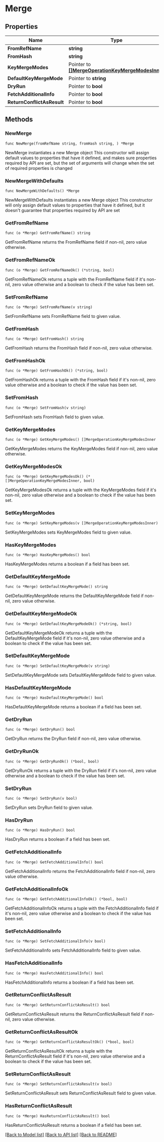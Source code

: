 # Merge

## Properties

Name | Type | Description | Notes
------------ | ------------- | ------------- | -------------
**FromRefName** | **string** |  | 
**FromHash** | **string** |  | 
**KeyMergeModes** | Pointer to [**[]MergeOperationKeyMergeModesInner**](MergeOperationKeyMergeModesInner.md) |  | [optional] 
**DefaultKeyMergeMode** | Pointer to **string** |  | [optional] 
**DryRun** | Pointer to **bool** |  | [optional] 
**FetchAdditionalInfo** | Pointer to **bool** |  | [optional] 
**ReturnConflictAsResult** | Pointer to **bool** |  | [optional] 

## Methods

### NewMerge

`func NewMerge(fromRefName string, fromHash string, ) *Merge`

NewMerge instantiates a new Merge object
This constructor will assign default values to properties that have it defined,
and makes sure properties required by API are set, but the set of arguments
will change when the set of required properties is changed

### NewMergeWithDefaults

`func NewMergeWithDefaults() *Merge`

NewMergeWithDefaults instantiates a new Merge object
This constructor will only assign default values to properties that have it defined,
but it doesn't guarantee that properties required by API are set

### GetFromRefName

`func (o *Merge) GetFromRefName() string`

GetFromRefName returns the FromRefName field if non-nil, zero value otherwise.

### GetFromRefNameOk

`func (o *Merge) GetFromRefNameOk() (*string, bool)`

GetFromRefNameOk returns a tuple with the FromRefName field if it's non-nil, zero value otherwise
and a boolean to check if the value has been set.

### SetFromRefName

`func (o *Merge) SetFromRefName(v string)`

SetFromRefName sets FromRefName field to given value.


### GetFromHash

`func (o *Merge) GetFromHash() string`

GetFromHash returns the FromHash field if non-nil, zero value otherwise.

### GetFromHashOk

`func (o *Merge) GetFromHashOk() (*string, bool)`

GetFromHashOk returns a tuple with the FromHash field if it's non-nil, zero value otherwise
and a boolean to check if the value has been set.

### SetFromHash

`func (o *Merge) SetFromHash(v string)`

SetFromHash sets FromHash field to given value.


### GetKeyMergeModes

`func (o *Merge) GetKeyMergeModes() []MergeOperationKeyMergeModesInner`

GetKeyMergeModes returns the KeyMergeModes field if non-nil, zero value otherwise.

### GetKeyMergeModesOk

`func (o *Merge) GetKeyMergeModesOk() (*[]MergeOperationKeyMergeModesInner, bool)`

GetKeyMergeModesOk returns a tuple with the KeyMergeModes field if it's non-nil, zero value otherwise
and a boolean to check if the value has been set.

### SetKeyMergeModes

`func (o *Merge) SetKeyMergeModes(v []MergeOperationKeyMergeModesInner)`

SetKeyMergeModes sets KeyMergeModes field to given value.

### HasKeyMergeModes

`func (o *Merge) HasKeyMergeModes() bool`

HasKeyMergeModes returns a boolean if a field has been set.

### GetDefaultKeyMergeMode

`func (o *Merge) GetDefaultKeyMergeMode() string`

GetDefaultKeyMergeMode returns the DefaultKeyMergeMode field if non-nil, zero value otherwise.

### GetDefaultKeyMergeModeOk

`func (o *Merge) GetDefaultKeyMergeModeOk() (*string, bool)`

GetDefaultKeyMergeModeOk returns a tuple with the DefaultKeyMergeMode field if it's non-nil, zero value otherwise
and a boolean to check if the value has been set.

### SetDefaultKeyMergeMode

`func (o *Merge) SetDefaultKeyMergeMode(v string)`

SetDefaultKeyMergeMode sets DefaultKeyMergeMode field to given value.

### HasDefaultKeyMergeMode

`func (o *Merge) HasDefaultKeyMergeMode() bool`

HasDefaultKeyMergeMode returns a boolean if a field has been set.

### GetDryRun

`func (o *Merge) GetDryRun() bool`

GetDryRun returns the DryRun field if non-nil, zero value otherwise.

### GetDryRunOk

`func (o *Merge) GetDryRunOk() (*bool, bool)`

GetDryRunOk returns a tuple with the DryRun field if it's non-nil, zero value otherwise
and a boolean to check if the value has been set.

### SetDryRun

`func (o *Merge) SetDryRun(v bool)`

SetDryRun sets DryRun field to given value.

### HasDryRun

`func (o *Merge) HasDryRun() bool`

HasDryRun returns a boolean if a field has been set.

### GetFetchAdditionalInfo

`func (o *Merge) GetFetchAdditionalInfo() bool`

GetFetchAdditionalInfo returns the FetchAdditionalInfo field if non-nil, zero value otherwise.

### GetFetchAdditionalInfoOk

`func (o *Merge) GetFetchAdditionalInfoOk() (*bool, bool)`

GetFetchAdditionalInfoOk returns a tuple with the FetchAdditionalInfo field if it's non-nil, zero value otherwise
and a boolean to check if the value has been set.

### SetFetchAdditionalInfo

`func (o *Merge) SetFetchAdditionalInfo(v bool)`

SetFetchAdditionalInfo sets FetchAdditionalInfo field to given value.

### HasFetchAdditionalInfo

`func (o *Merge) HasFetchAdditionalInfo() bool`

HasFetchAdditionalInfo returns a boolean if a field has been set.

### GetReturnConflictAsResult

`func (o *Merge) GetReturnConflictAsResult() bool`

GetReturnConflictAsResult returns the ReturnConflictAsResult field if non-nil, zero value otherwise.

### GetReturnConflictAsResultOk

`func (o *Merge) GetReturnConflictAsResultOk() (*bool, bool)`

GetReturnConflictAsResultOk returns a tuple with the ReturnConflictAsResult field if it's non-nil, zero value otherwise
and a boolean to check if the value has been set.

### SetReturnConflictAsResult

`func (o *Merge) SetReturnConflictAsResult(v bool)`

SetReturnConflictAsResult sets ReturnConflictAsResult field to given value.

### HasReturnConflictAsResult

`func (o *Merge) HasReturnConflictAsResult() bool`

HasReturnConflictAsResult returns a boolean if a field has been set.


[[Back to Model list]](../README.md#documentation-for-models) [[Back to API list]](../README.md#documentation-for-api-endpoints) [[Back to README]](../README.md)


